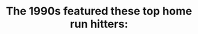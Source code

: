 ---
title:      
  - The 1990s featured these top home run hitters&#58;
secondary:
  - Mark McGwire (405), Ken Griffey Jr. (382), Barry Bonds (361), Albert Belle (351), Juan Gonzalez (339), and Sammy Sosa (332).
reference:
---